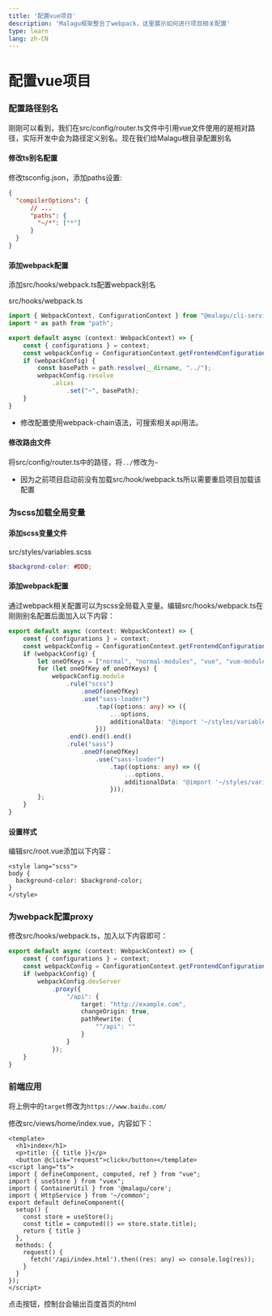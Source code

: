 ```yaml
---
title: '配置vue项目'
description: 'Malagu框架整合了webpack，这里展示如何进行项目相关配置'
type: learn
lang: zh-CN
---
```


# 配置vue项目

### 配置路径别名

刚刚可以看到，我们在src/config/router.ts文件中引用vue文件使用的是相对路径，实际开发中会为路径定义别名。现在我们给Malagu根目录配置别名

#### 修改ts别名配置

修改tsconfig.json，添加paths设置:

```json
{
  "compilerOptions": {
      // ...
      "paths": {
        "~/*": ["*"]
      }
  }
}
```

#### 添加webpack配置

添加src/hooks/webpack.ts配置webpack别名

src/hooks/webpack.ts

```ts
import { WebpackContext, ConfigurationContext } from "@malagu/cli-service";
import * as path from "path";

export default async (context: WebpackContext) => {
    const { configurations } = context;
    const webpackConfig = ConfigurationContext.getFrontendConfiguration( configurations );
    if (webpackConfig) {
        const basePath = path.resolve(__dirname, "../");
        webpackConfig.resolve
            .alias
                .set("~", basePath);
    }
}
```

* 修改配置使用webpack-chain语法，可搜索相关api用法。

#### 修改路由文件

将src/config/router.ts中的路径，将`../`修改为`~`

* 因为之前项目启动前没有加载src/hook/webpack.ts所以需要重启项目加载该配置

### 为scss加载全局变量

#### 添加scss变量文件

src/styles/variables.scss

```scss
$backgrond-color: #DDD;
```

#### 添加webpack配置

通过webpack相关配置可以为scss全局载入变量。编辑src/hooks/webpack.ts在刚刚别名配置后面加入以下内容：

```ts
export default async (context: WebpackContext) => {
    const { configurations } = context;
    const webpackConfig = ConfigurationContext.getFrontendConfiguration( configurations );
    if (webpackConfig) {
        let oneOfKeys = ["normal", "normal-modules", "vue", "vue-modules"];
        for (let oneOfKey of oneOfKeys) {
            webpackConfig.module
                .rule("scss")
                    .oneOf(oneOfKey)
                    .use("sass-loader")
                        .tap((options: any) => ({
                            ...options,
                            additionalData: "@import '~/styles/variables.scss';"
                        }))
                .end().end().end()
                .rule("sass")
                    .oneOf(oneOfKey)
                        .use("sass-loader")
                            .tap((options: any) => ({
                                ...options,
                                additionalData: "@import '~/styles/variables.scss'"
                            }));
        };
    }
}
```

#### 设置样式

编辑src/root.vue添加以下内容：

```vue
<style lang="scss">
body {
  background-color: $backgrond-color;
}
</style>
```

### 为webpack配置proxy

修改src/hooks/webpack.ts，加入以下内容即可：

```ts
export default async (context: WebpackContext) => {
    const { configurations } = context;
    const webpackConfig = ConfigurationContext.getFrontendConfiguration( configurations );
    if (webpackConfig) {
        webpackConfig.devServer
            .proxy({
                "/api": {
                    target: "http://example.com",
                    changeOrigin: true,
                    pathRewrite: {
                        "^/api": ""
                    }
                }
            });
    }
}
```

### 前端应用

将上例中的`target`修改为`https://www.baidu.com/`

修改src/views/home/index.vue，内容如下：

```vue
<template>
  <h1>index</h1>
  <p>title: {{ title }}</p>
  <button @click="request">click</button></template>
<script lang="ts">
import { defineComponent, computed, ref } from "vue";
import { useStore } from "vuex";
import { ContainerUtil } from '@malagu/core';
import { HttpService } from '~/common';
export default defineComponent({
  setup() {
    const store = useStore();
    const title = computed(() => store.state.title);
    return { title }
  },
  methods: {
    request() {
      fetch('/api/index.html').then((res: any) => console.log(res));
    }
  }
});
</script>
```

点击按钮，控制台会输出百度首页的html
